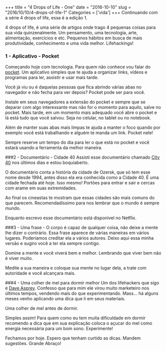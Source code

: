 +++
title = "4 Drops of Life - One"
date = "2016-10-10"
slug = "2016/10/10/4-drops-of-life-1"
Categories = ['vida']
+++
Continuando com a série 4 drops of life, essa é a edição 1.

4 drops of life, é uma série de artigos onde trago 4 pequenas coisas para sua vida quinzenalmente. Um pensamento, uma tecnologia, arte, alimentação, exercícios e etc. Pequenos hábitos em busca de mais produtividade, conhecimento e uma vida melhor. Lifehackings!

### 1 - Aplicativo - Pocket
Começando hoje com tecnologia. Para quem não conhece vou falar do [pocket](https://getpocket.com/). Um aplicativo simples que te ajuda a organizar links, vídeos e programas para ler, assistir e usar mais tarde.

Você já viu ou é daquelas pessoas que fica abrindo várias abas no navegador e não fecha para ver depois? Pocket pode ser para você.
<!--more-->
Instale em seus navegadores a extensão do pocket e sempre que se deparar com algo interessante mas não for o momento para aquilo, salve no pocket. Mais tarde, em um momento mais adequado você abre o pocket e lá está tudo que você salvou. Seja no celular, no tablet ou no notebook.

Além de manter suas abas mais limpas te ajuda a manter o foco quando por exemplo você está trabalhando e alguém te manda um link. Pocket nele! 

Sempre reserve um tempo do dia para ler o que está no pocket e você estará usando a ferramenta da melhor maneira.

###2 - Documentário - Cidade 40
Assisti esse documentário chamado [City 40](http://www.imdb.com/title/tt2721744/) nos últimos dias e estou boquiaberto.

O documentário conta a história da cidade de Ozersk, que só tem esse nome desde 1994, antes disso ela era conhecida como a Cidade 40. É uma cidade fechada até hoje. Isso mesmo! Portões para entrar e sair e cercas com arame em suas extremidades.

Ao final os cineastas te mostram que essas cidades são mais comuns do que parecem. Recomendadíssimo para nos lembrar que o mundo é sempre mundo.

Enquanto escrevo esse documentário está disponível no Netflix.

###3 - Uma frase - O corpo é capaz de qualquer coisa, não deixe a mente lhe dizer o contrário.
Essa frase aparece de várias maneiras em vários lugares. Poderíamos creditar ela a vários autores. Deixo aqui essa minha versão e sugiro você a ter ela sempre contigo.

Domine a mente e você viverá bem e melhor. Lembrando que viver bem não é viver muito. 

Medite a sua maneira e coloque sua mente no lugar dela, a trate com autoridade e você alcançara mais.

###4 - Uma colher de mel para dormir melhor
Um dos lifehackers que sigo é [Dave Asprey](https://twitter.com/bulletproofexec). Confesso que para mim ele virou muito marketeiro nos últimos tempos, vendendo mais do que experimentando. Mass... há alguns meses venho aplicando uma dica que li em seus materiais.

Uma colher de mel antes de dormir.

Simples assim! Para quem como eu tem muita dificuldade em dormir recomendo a dica que em sua explicação coloca o açucar do mel como energia necessária para um bom sono. Experimente!

Fechamos por hoje. Espero que tenham curtido as dicas. Mandem sugestões.
Grande Abraço!
